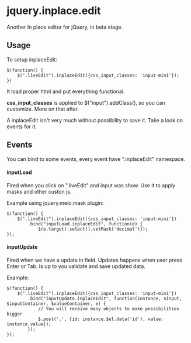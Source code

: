 # jquery.inplace.edit

Another In place editor for jQuery, in beta stage.

## Usage

To setup inplaceEdit:

    $(function() {
        $(".liveEdit").inplaceEdit({css_input_classes: 'input-mini'});
    })

It load proper html and put everything functional.

**css_input_classes** is applied to $("input").addClass(), so you can customize. More on that after.

A inplaceEdit isn't very much without possibility to save it. Take a look on events for it.

## Events

You can bind to some events, every event have ".inplaceEdit" namespace.

#### inputLoad

Fired when you click on ".liveEdit" and input was show. Use it to apply masks and other custon js.

Example using jquery.meio.mask plugin:

    $(function() {
        $(".liveEdit").inplaceEdit({css_input_classes: 'input-mini'})
            .bind("inputLoad.inplaceEdit", function(e) {
                $(e.target).select().setMask('decimal')});
    });

#### inputUpdate

Fired when we have a update in field. Updates happens when user press Enter or Tab. Is up to you validate and save updated data.

Example:

    $(function() {
        $(".liveEdit").inplaceEdit({css_input_classes: 'input-mini'})
            .bind("inputUpdate.inplaceEdit", function(instance, $input, $inputContainer, $valueContainer, e) {
                // You will receive many objects to make possibilities bigger
                $.post('.', {id: instance.$el.data('id'), value: instance.value});
            });
    });



